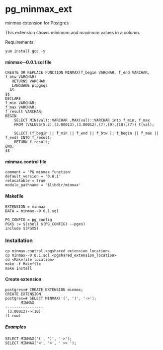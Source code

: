 # pg_minmax_ext
minmax extension for Postgres

This extension shows minimum and maximum values in a column. 

Requirements:
```
yum install gcc -y
```

#### minmax--0.0.1.sql file 
```
CREATE OR REPLACE FUNCTION MINMAX(f_begin VARCHAR, f_end VARCHAR, f_btw VARCHAR)
   RETURNS VARCHAR 
   LANGUAGE plpgsql
  AS
$$
DECLARE 
f_min VARCHAR;
f_max VARCHAR;
f_result VARCHAR;
BEGIN
	SELECT MIN(val)::VARCHAR ,MAX(val)::VARCHAR into f_min, f_max 
	FROM (VALUES(5.2),(3.00013),(3.00012),(7),(9),(10),(7)) t(val);

	SELECT (f_begin || f_min || f_end || f_btw || f_begin || f_max || f_end) INTO f_result;
	RETURN f_result;
END;
$$
```

#### minmax.control file 
```
comment = 'PG minmax function'
default_version = '0.0.1'
relocatable = true
module_pathname = '$libdir/minmax'
````
#### Makefile
```
EXTENSION = minmax
DATA = minmax--0.0.1.sql

PG_CONFIG = pg_config
PGXS := $(shell $(PG_CONFIG) --pgxs)
include $(PGXS)
```

### Installation
```
cp minmax.control <pgshared_extension_location>
cp minmax--0.0.1.sql <pgshared_extension_location>
cd <Makefile location>
make -f Makefile 
make install
```

#### Create extension
```
postgres=# CREATE EXTENSION minmax;
CREATE EXTENSION
postgres=# SELECT MINMAX('(', ')', '->');
       MINMAX        
-----------------
 (3.00012)->(10)
(1 row)
```

##### Examples
``` 
SELECT MINMAX('(', ')', '->');
SELECT MINMAX('<', '>', ' >> ');
```
